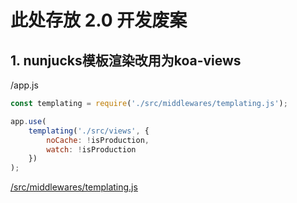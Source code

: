 # 此处存放 2.0 开发废案

## 1. nunjucks模板渲染改用为koa-views

/app.js

```javascript
const templating = require('./src/middlewares/templating.js');

app.use(
    templating('./src/views', {
        noCache: !isProduction,
        watch: !isProduction
    })
);
```

[/src/middlewares/templating.js](https://github.com/AaronKwong929/blog-2.0/blob/master/Abolitions/templating.js)
